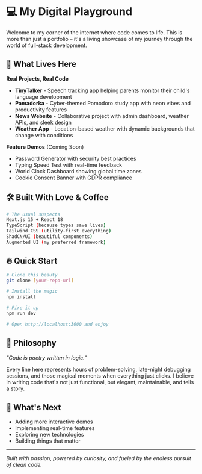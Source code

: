 # 💻 My Digital Playground

Welcome to my corner of the internet where code comes to life. This is more than just a portfolio – it's a living showcase of my journey through the world of full-stack development.

## 🚀 What Lives Here

**Real Projects, Real Code**
- **TinyTalker** - Speech tracking app helping parents monitor their child's language development
- **Pamadorka** - Cyber-themed Pomodoro study app with neon vibes and productivity features
- **News Website** - Collaborative project with admin dashboard, weather APIs, and sleek design
- **Weather App** - Location-based weather with dynamic backgrounds that change with conditions

**Feature Demos** (Coming Soon)
- Password Generator with security best practices
- Typing Speed Test with real-time feedback
- World Clock Dashboard showing global time zones
- Cookie Consent Banner with GDPR compliance

## 🛠️ Built With Love & Coffee

```bash
# The usual suspects
Next.js 15 + React 18
TypeScript (because types save lives)
Tailwind CSS (utility-first everything)
ShadCN/UI (beautiful components)
Augmented UI (my preferred framework)
```

## 🔥 Quick Start

```bash
# Clone this beauty
git clone [your-repo-url]

# Install the magic
npm install

# Fire it up
npm run dev

# Open http://localhost:3000 and enjoy
```

## 💭 Philosophy

*"Code is poetry written in logic."*

Every line here represents hours of problem-solving, late-night debugging sessions, and those magical moments when everything just clicks. I believe in writing code that's not just functional, but elegant, maintainable, and tells a story.

## 🎯 What's Next

- Adding more interactive demos
- Implementing real-time features
- Exploring new technologies
- Building things that matter

---

*Built with passion, powered by curiosity, and fueled by the endless pursuit of clean code.*
